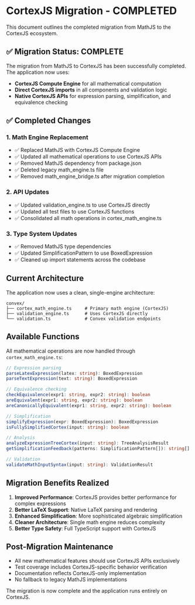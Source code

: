 # CortexJS Migration - COMPLETED

This document outlines the completed migration from MathJS to the CortexJS ecosystem.

## ✅ Migration Status: COMPLETE

The migration from MathJS to CortexJS has been successfully completed. The application now uses:
- **CortexJS Compute Engine** for all mathematical computation
- **Direct CortexJS imports** in all components and validation logic
- **Native CortexJS APIs** for expression parsing, simplification, and equivalence checking

## ✅ Completed Changes

### 1. Math Engine Replacement
- ✅ Replaced MathJS with CortexJS Compute Engine
- ✅ Updated all mathematical operations to use CortexJS APIs
- ✅ Removed MathJS dependency from package.json
- ✅ Deleted legacy math_engine.ts file
- ✅ Removed math_engine_bridge.ts after migration completion

### 2. API Updates
- ✅ Updated validation_engine.ts to use CortexJS directly
- ✅ Updated all test files to use CortexJS functions
- ✅ Consolidated all math operations in cortex_math_engine.ts

### 3. Type System Updates
- ✅ Removed MathJS type dependencies
- ✅ Updated SimplificationPattern to use BoxedExpression
- ✅ Cleaned up import statements across the codebase

## Current Architecture

The application now uses a clean, single-engine architecture:

```
convex/
├── cortex_math_engine.ts     # Primary math engine (CortexJS)
├── validation_engine.ts      # Uses CortexJS directly
└── validation.ts             # Convex validation endpoints
```

## Available Functions

All mathematical operations are now handled through `cortex_math_engine.ts`:

```typescript
// Expression parsing
parseLatexExpression(latex: string): BoxedExpression
parseTextExpression(text: string): BoxedExpression

// Equivalence checking
checkEquivalence(expr1: string, expr2: string): boolean
areEquivalent(expr1: string, expr2: string): boolean
areCanonicallyEquivalent(expr1: string, expr2: string): boolean

// Simplification
simplifyExpression(expr: BoxedExpression): BoxedExpression
isFullySimplifiedCortex(input: string): boolean

// Analysis
analyzeExpressionTreeCortex(input: string): TreeAnalysisResult
getSimplificationFeedback(patterns: SimplificationPattern[]): string[]

// Validation
validateMathInputSyntax(input: string): ValidationResult
```

## Migration Benefits Realized

1. **Improved Performance**: CortexJS provides better performance for complex expressions
2. **Better LaTeX Support**: Native LaTeX parsing and rendering
3. **Enhanced Simplification**: More sophisticated algebraic simplification
4. **Cleaner Architecture**: Single math engine reduces complexity
5. **Better Type Safety**: Full TypeScript support with CortexJS

## Post-Migration Maintenance

- All new mathematical features should use CortexJS APIs exclusively
- Test coverage includes CortexJS-specific behavior verification
- Documentation reflects CortexJS-only implementation
- No fallback to legacy MathJS implementations

The migration is now complete and the application runs entirely on CortexJS.
